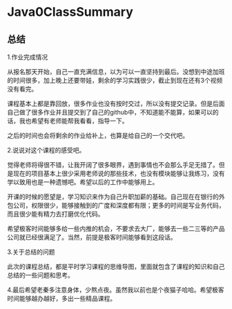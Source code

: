 # Java0ClassSummary

## 总结

1.作业完成情况

从报名那天开始，自己一直充满信息，以为可以一直坚持到最后。没想到中途加班的时间很多，加上晚上还要带娃，剩余的学习实践很少，截止到现在还有3个视频没有看完。

课程基本上都是靠回放，很多作业也没有按时交过，所以没有提交记录。但是后面自己做了很多作业并且提交到了自己的github中，不知道能不能算，如果可以的话，我也希望有老师能帮我看看，指导一下。

之后的时间也会将剩余的作业给补上，也算是给自己的一个交代吧。

2.说说对这个课程的感受吧。

觉得老师将得很不错，让我开阔了很多眼界，遇到事情也不会那么手足无措了。但是现在的项目基本上很少采用老师说的那些技术，也没有模块能够让我练习，没有学以致用也是一种遗憾吧。希望以后的工作中能够用上。

开课的时候的愿望是，学习知识来作为自己升职加薪的基础。自己现在在银行的外包公司，权限很少，能够接触到的广度和深度都有限；更多的时间是写业务代码，而且很少能有精力去打磨优化代码。

希望极客时间能够多给一些内推的机会，不要求去大厂，能够去一些二三等的产品公司就已经很满足了。当然，前提是极客时间能够看到这段话。

3.关于总结的问题

此次的课程总结，都是平时学习课程的思维导图，里面就包含了课程的知识和自己总结的一些问题和思考。

4.最后希望老秦多注意身体，少熬点夜。虽然我以前也是个夜猫子哈哈。希望极客时间能够越办越好，多出一些精品课程。